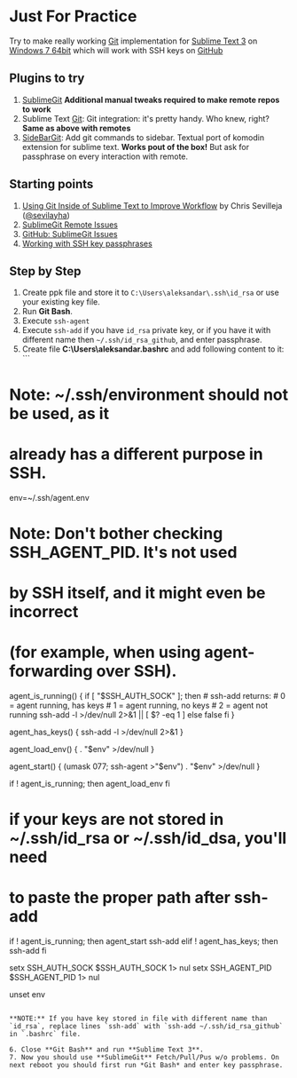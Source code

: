 # Just For Practice

Try to make really working [Git](http://git-scm.com/) implementation for [Sublime Text 3](http://www.sublimetext.com/3) on [Windows 7 64bit](http://windows.microsoft.com/en-us/windows/windows-help#windows=windows-7) which will work with SSH keys on [GitHub](https://github.com)

## Plugins to try

1. 	[SublimeGit](https://sublimegit.net/) **Additional manual tweaks required to make remote repos to work**
2. 	Sublime Text [Git](https://github.com/kemayo/sublime-text-git): Git integration: it's pretty handy. Who knew, right? **Same as above with remotes**
3. 	[SideBarGit](https://github.com/titoBouzout/SideBarGit): Add git commands to sidebar. Textual port of komodin extension for sublime text. **Works pout of the box!** But ask for passphrase on every interaction with remote.

## Starting points

1. 	[Using Git Inside of Sublime Text to Improve Workflow](https://scotch.io/tutorials/using-git-inside-of-sublime-text-to-improve-workflow) by Chris Sevilleja ([@sevilayha](https://twitter.com/sevilayha))
2. 	[SublimeGit Remote Issues](https://docs.sublimegit.net/troubleshooting.html#remote-issues)
3. 	[GitHub: SublimeGit Issues](https://github.com/SublimeGit/SublimeGit/issues/3)
4. 	[Working with SSH key passphrases](https://help.github.com/articles/working-with-ssh-key-passphrases/)

## Step by Step

1. 	Create ppk file and store it to `C:\Users\aleksandar\.ssh\id_rsa` or use your existing key file.
2. 	Run **Git Bash**.
3. 	Execute `ssh-agent`
4. 	Execute `ssh-add` if you have `id_rsa` private key, or if you have it with different name then `~/.ssh/id_rsa_github`, and enter passphrase.
5. 	Create file **C:\Users\aleksandar\.bashrc** and add following content to it: ```
# Note: ~/.ssh/environment should not be used, as it
#       already has a different purpose in SSH.

env=~/.ssh/agent.env

# Note: Don't bother checking SSH_AGENT_PID. It's not used
#       by SSH itself, and it might even be incorrect
#       (for example, when using agent-forwarding over SSH).

agent_is_running() {
    if [ "$SSH_AUTH_SOCK" ]; then
        # ssh-add returns:
        #   0 = agent running, has keys
        #   1 = agent running, no keys
        #   2 = agent not running
        ssh-add -l >/dev/null 2>&1 || [ $? -eq 1 ]
    else
        false
    fi
}

agent_has_keys() {
    ssh-add -l >/dev/null 2>&1
}

agent_load_env() {
    . "$env" >/dev/null
}

agent_start() {
    (umask 077; ssh-agent >"$env")
    . "$env" >/dev/null
}

if ! agent_is_running; then
    agent_load_env
fi

# if your keys are not stored in ~/.ssh/id_rsa or ~/.ssh/id_dsa, you'll need
# to paste the proper path after ssh-add
if ! agent_is_running; then
    agent_start
    ssh-add
elif ! agent_has_keys; then
    ssh-add
fi

setx SSH_AUTH_SOCK $SSH_AUTH_SOCK 1> nul
setx SSH_AGENT_PID $SSH_AGENT_PID 1> nul

unset env
```

**NOTE:** If you have key stored in file with different name than `id_rsa`, replace lines `ssh-add` with `ssh-add ~/.ssh/id_rsa_github` in `.bashrc` file.

6. Close **Git Bash** and run **Sublime Text 3**.
7. Now you should use **SublimeGit** Fetch/Pull/Pus w/o problems. On next reboot you should first run *Git Bash* and enter key passphrase.